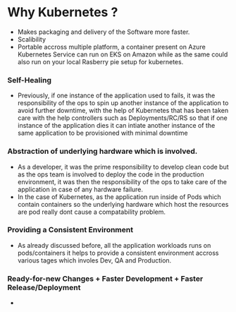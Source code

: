 # Why Kubernetes ?

- Makes packaging and delivery of the Software more faster.
- Scalibility
- Portable accross multiple platform, a container present on Azure Kubernetes Service can run on EKS on Amazon while as the 
same could also run on your local Rasberry pie setup for kubernetes.

### Self-Healing
- Previously, if one instance of the application used to fails, it was the responsibility of the ops to spin up another instance of the application to avoid further downtime, with the help of Kubernetes that has been taken care with the help controllers such as Deployments/RC/RS so that if one instance of the application dies it can intiate another instance of the same application to be provisioned with minimal downtime 

### Abstraction of underlying hardware which is involved.
- As a developer, it was the prime responsibility to develop clean code but as the ops team is involved to deploy the code in the production environment, it was then the responsibility of the ops to take care of the application in case of any hardware failure.
- In the case of Kubernetes, as the application run inside of Pods which contain containers so the underlying hardware which host the resources are pod really dont cause a compatability problem.

### Providing a Consistent Environment
- As already discussed before, all the application workloads runs on pods/containers it helps to provide a consistent environment accross various tages which involes Dev, QA and Production.

### Ready-for-new Changes + Faster Development + Faster Release/Deployment
- 
